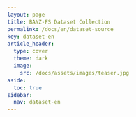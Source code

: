 ```yaml
---
layout: page
title: BANZ-FS Dataset Collection
permalink: /docs/en/dataset-source
key: dataset-en
article_header:
  type: cover
  theme: dark
  image:
    src: /docs/assets/images/teaser.jpg
aside:
  toc: true
sidebar:
  nav: dataset-en
---
```


<head>
    <style>
        .container {
            display: flex;
            justify-content: space-between; Creates space around items
        }

        .image-with-caption {
            width: 100%;
            margin: auto;
        }

        .image-with-caption img {
            width: 100%;
            height: auto;
        }

        .image-with-caption figcaption {
            text-align: center;
            font-size: 1em;
        }
    </style>
</head>

## Collection, Cleaning and Labelling Procedure for Web Data

**Collection.**
“ABC News with Auslan” and YouTube sources are open sources.
Beginning in 2022, “ABC News with Auslan” has provided weekly broadcasts covering key domestic and international news events, as well as weather forecasts.
It is an ongoing program, and previous work aligned 45 videos collected up to May 2023, along with a small number of fingerspelling annotations.
In this work, we extend the collection by acquiring an additional 80 videos spanning from May 2023 to April 2025.
These broadcasts feature live sign language translation (simultaneous interpretation) by Auslan experts, intended for deaf and hearing-impaired viewers.
News content inherently includes a rich set of fingerspelling scenarios, such as personal names, place names, organization names, phone numbers, and other proper nouns, making it an ideal source for studying fingerspelling phenomena.
To further diversify our dataset, we also include several high-quality publicly available documentaries and educational videos interpreted with BSL and NZSL, primarily sourced from YouTube.
These videos typically feature daily conversations, learning activities, or introductions to specific topics.

**Cleaning.**
All original videos are accompanied by standard English dubbing and subtitles.
We retrieve subtitles for each complete video, formatted as “[Start Time] subtitle [End Time]”, with timing aligned to the spoken dubbing.
Following the subtitle cleaning strategy proposed in Auslan-Daily, we perform simple cleaning operations: merge fragments ending in commas with their subsequent lines, split overlapping subtitles into separate sentences, and discard entries with only non-semantic fillers.
As a result, we obtain approximately 30K complete and cleaned subtitles requiring further alignment with fingerspelling segments.

<br>
<figure class="image-with-caption">
    <img src="../assets/images/fs_annotation.png">
    <figcaption> Anotation Process.</figcaption>
</figure>
<br>

**Labelling.**
To annotate fingerspelling instances, we invited experienced Auslan experts to assist in the labelling process.
In particular, for news videos, we additionally perform temporal alignment to ensure segment-level consistency.
For each video, we first employ AlphaPose to track all individuals in the scene.
The annotation process proceeds in several steps: (1) verify and refine video-subtitle alignment; (2) identify the signer ID based on pose trajectories; (3) if fingerspelling is present, annotate the corresponding temporal segment; and (4) retrieve the associated target lexicon from the subtitle, if it exists.
To guarantee the annotation quality of our dataset, we conduct a cross-check verification process during each data labelling procedure stage.
Specifically, we ask each Auslan annotator as an examiner to cross-check around 5% of annotated video clips provided by another annotator.
The video clips are chosen randomly. If the examiner finds more than 10% of annotated videos have obvious errors, a third annotator is invited to review and correct the annotations.
Through the collaborative efforts of five Auslan experts and five annotators, we complete all annotations with approximately 500 work hours.
Overall, our dataset contains the following annotations: (1) temporal boundaries of sign video clips; (2) temporal boundaries of fingerspellings; (3) lexical forms of fingerspellings; and (4) English transcriptions.
These annotations can be further investigated for fingerspelling-related tasks.

<br>

## Collection for Lab Data

To complement our web data, followed by MM-WLAuslan, we record lab-controlled videos using a multi-camera RGB-D setup.
The recording studio is equipped with a green screen and includes three Kinect-V2 cameras positioned at left-front, front, and right-front angles, along with a centrally placed RealSense camera.
We invite participants with diverse Auslan experience, including deaf individuals, Auslan experts, and sign language learners.
Participants are instructed to perform frequently used fingerspelling words and expressions commonly encountered in daily communication contexts.
Each sign instance is verified by at least one expert to ensure expression accuracy, while the inclusion of volunteers enhances signer diversity and realism.
This setup facilitates the study of cross-camera robustness and supports high-quality benchmarking under controlled conditions.

<br>
<figure class="image-with-caption">
    <img src="../assets/images/studio.png">
    <figcaption>Schematic diagram of our recording studio.</figcaption>
</figure>
<br>


